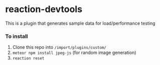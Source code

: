 # reaction-devtools

This is a plugin that generates sample data for load/performance testing

### To install

1. Clone this repo into `/import/plugins/custom/`
1. `meteor npm install jpeg-js` (for random image generation)
1. `reaction reset`

